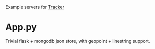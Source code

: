 Example servers for [Tracker](https://github.com/Davidventura/tracker)

# App.py

Trivial flask + mongodb json store, with geopoint + linestring support.
